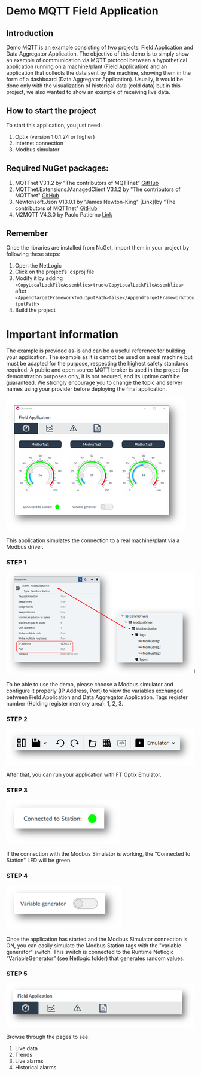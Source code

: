 # Demo MQTT Field Application
## Introduction
Demo MQTT is an example consisting of two projects: Field Application and Data Aggregator Application. The objective of this demo is to simply show an example of communication via MQTT protocol between a hypothetical application running on a machine/plant (Field Application) and an application that collects the data sent by the machine, showing them in the form of a dashboard (Data Aggregator Application). Usually, it would be done only with the visualization of historical data (cold data) but in this project, we also wanted to show an example of receiving live data.

## How to start the project
To start this application, you just need:
1. Optix (version 1.0.1.24 or higher)
2. Internet connection
3. Modbus simulator

## Required NuGet packages:
1. MQTTnet V3.1.2 by "The contributors of MQTTnet" [GitHub](https://github.com/dotnet/MQTTnet)
2. MQTTnet.Extensions.ManagedClient V3.1.2 by "The contributors of MQTTnet" [GitHub](https://github.com/dotnet/MQTTnet)
3. Newtonsoft.Json V13.0.1 by "James Newton-King" [Link](by "The contributors of MQTTnet" [GitHub](https://github.com/dotnet/MQTTnet)
4. M2MQTT V4.3.0 by Paolo Patierno [Link](http://uplibrary.codeplex.com/)

## Remember
Once the libraries are installed from NuGet, import them in your project by following these steps:
1. Open the NetLogic
2. Click on the project’s .csproj file
3. Modify it by adding `<CopyLocalLockFileAssemblies>true</CopyLocalLockFileAssemblies>` after `<AppendTargetFrameworkToOutputPath>false</AppendTargetFrameworkToOutputPath>`
4. Build the project

# Important information
The example is provided as-is and can be a useful reference for building your application. The example as it is cannot be used on a real machine but must be adapted for the purpose, respecting the highest safety standards required.
A public and open source MQTT broker is used in the project for demonstration purposes only, it is not secured, and its uptime can’t be guaranteed. We strongly encourage you to change the topic and server names using your provider before deploying the final application.

![Step 1](./images/Picture1.png)

This application simulates the connection to a real machine/plant via a Modbus driver. 

### STEP 1
![Step 2](./images/Picture2.png)

To be able to use the demo, please choose a Modbus simulator and configure it properly (IP Address, Port) to view the variables exchanged between Field Application and Data Aggregator Application. 
Tags register number (Holding register memory area): 1, 2, 3.

### STEP 2

![Step 3](./images/Picture3.png)

After that, you can run your application with FT Optix Emulator.
 
### STEP 3

![Step 4](./images/Picture4.png)

If the connection with the Modbus Simulator is working, the “Connected to Station” LED will be green.
 
### STEP 4

![Step 5](./images/Picture5.png)

Once the application has started and the Modbus Simulator connection is ON, you can easily simulate the Modbus Station tags with the "variable generator" switch. This switch is connected to the Runtime Netlogic “VariableGenerator” (see Netlogic folder) that generates random values.
 
### STEP 5

![Step 6](./images/Picture6.png)

Browse through the pages to see: 
1. Live data 
2. Trends 
3. Live alarms 
4. Historical alarms
